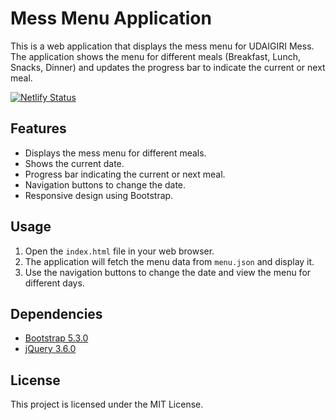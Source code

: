 # Mess Menu Application

This is a web application that displays the mess menu for UDAIGIRI Mess. The application shows the menu for different meals (Breakfast, Lunch, Snacks, Dinner) and updates the progress bar to indicate the current or next meal.

[![Netlify Status](https://api.netlify.com/api/v1/badges/f474c61b-230a-4ba0-9e01-ed11ef5828ab/deploy-status)](https://app.netlify.com/projects/udai/deploys)

## Features

- Displays the mess menu for different meals.
- Shows the current date.
- Progress bar indicating the current or next meal.
- Navigation buttons to change the date.
- Responsive design using Bootstrap.

## Usage

1. Open the `index.html` file in your web browser.
2. The application will fetch the menu data from `menu.json` and display it.
3. Use the navigation buttons to change the date and view the menu for different days.

## Dependencies

- [Bootstrap 5.3.0](https://getbootstrap.com/)
- [jQuery 3.6.0](https://jquery.com/)

## License
This project is licensed under the MIT License.
